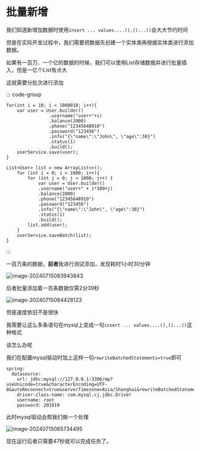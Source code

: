 # 批量新增

我们知道新增加数据时使用`insert ... values....(),()...()`会大大节约时间

但是在实际开发过程中，我们需要把数据先创建一个实体类再根据实体类进行添加数据。

如果有一百万、一个亿的数据的时候，我们可以使用List存储数据并进行批量插入，但是一亿个List有点大

这就需要分批次进行添加

::: code-group 

```java[多次添加]
for(int i = 10; i < 1000010; i++){
    var user = User.builder()
                .username("user+"+i)
                .balance(2000)
                .phone("12345648910")
                .password("123456")
                .info("{\"name\":\"John\", \"age\":30}")
                .status(1)
                .build();
    userService.save(user);
}
```



```java[分批次添加]
List<User> list = new ArrayList<>();
	for (int i = 0; i < 1000; i++){
		for (int j = 0; j < 1000; j++) {
			var user = User.builder()
			.username("user+" + i*100+j)
			.balance(2000)
			.phone("12345648910")
			.password("123456")
			.info("{\"name\":\"John\", \"age\":30}")
			.status(1)
			.build();
		list.add(user);
	}
	userService.saveBatch(list);
}
```

:::

一百万条的数据，**前者**我进行测试添加，发现耗时1小时30分钟

![image-20240715083943843](https://yee-1312555989.cos.ap-guangzhou.myqcloud.com//blog202407150839014.webp)

后者批量添加着一百条数据仅需2分39秒

![image-20240715084428123](https://yee-1312555989.cos.ap-guangzhou.myqcloud.com//blog202407150844298.webp)

但是速度依旧不是很快

我需要让这么多条语句在mysql上变成一句`insert ... values....(),()...()`这种格式

该怎么办呢

我们在配置mysql驱动时加上这样一句`rewriteBatchedStatements=true`即可

```yaml{3}
spring:
  datasource:
    url: jdbc:mysql://127.0.0.1:3306/mp?useUnicode=true&characterEncoding=UTF-8&autoReconnect=true&serverTimezone=Asia/Shanghai&rewriteBatchedStatements=true
    driver-class-name: com.mysql.cj.jdbc.Driver
    username: root
    password: 201819
```

此时mysql驱动会帮我们做一个处理

![image-20240715085734495](https://yee-1312555989.cos.ap-guangzhou.myqcloud.com//blog202407150857609.webp)

现在运行后者只需要47秒就可以完成任务了。

